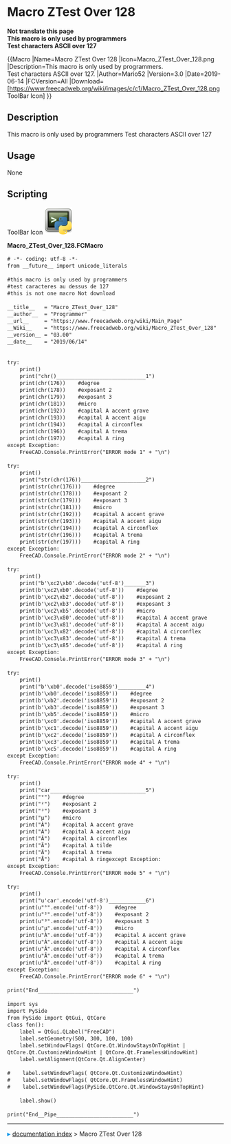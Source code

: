# Macro ZTest Over 128
**Not translate this page<br />This macro is only used by programmers<br />Test characters ASCII over 127<br />**


{{Macro
|Name=Macro ZTest Over 128
|Icon=Macro_ZTest_Over_128.png
|Description=This macro is only used by programmers.<br />Test characters ASCII over 127.
|Author=Mario52
|Version=3.0
|Date=2019-06-14
|FCVersion=All
|Download=[https://www.freecadweb.org/wiki/images/c/c1/Macro_ZTest_Over_128.png ToolBar Icon]
}}

## Description

This macro is only used by programmers Test characters ASCII over 127

## Usage

None

## Scripting

ToolBar Icon ![](images/Macro_ZTest_Over_128.png )

**Macro\_ZTest\_Over\_128.FCMacro**


    # -*- coding: utf-8 -*-
    from __future__ import unicode_literals

    #this macro is only used by programmers
    #test caracteres au dessus de 127
    #this is not one macro Not download

    __title__   = "Macro_ZTest_Over_128"
    __author__  = "Programmer"
    __url__     = "https://www.freecadweb.org/wiki/Main_Page"
    __Wiki__    = "https://www.freecadweb.org/wiki/Macro_ZTest_Over_128"
    __version__ = "03.00"
    __date__    = "2019/06/14"


    try:
        print()
        print("chr()_____________________________1")
        print(chr(176))    #degree
        print(chr(178))    #exposant 2
        print(chr(179))    #exposant 3
        print(chr(181))    #micro
        print(chr(192))    #capital A accent grave
        print(chr(193))    #capital A accent aigu
        print(chr(194))    #capital A circonflex
        print(chr(196))    #capital A trema
        print(chr(197))    #capital A ring
    except Exception:
        FreeCAD.Console.PrintError("ERROR mode 1" + "\n")

    try:
        print()
        print("str(chr(176))_____________________2")
        print(str(chr(176)))    #degree
        print(str(chr(178)))    #exposant 2
        print(str(chr(179)))    #exposant 3
        print(str(chr(181)))    #micro
        print(str(chr(192)))    #capital A accent grave
        print(str(chr(193)))    #capital A accent aigu
        print(str(chr(194)))    #capital A circonflex
        print(str(chr(196)))    #capital A trema
        print(str(chr(197)))    #capital A ring
    except Exception:
        FreeCAD.Console.PrintError("ERROR mode 2" + "\n")

    try:
        print()
        print("b'\xc2\xb0'.decode('utf-8')_______3")
        print(b'\xc2\xb0'.decode('utf-8'))    #degree
        print(b'\xc2\xb2'.decode('utf-8'))    #exposant 2
        print(b'\xc2\xb3'.decode('utf-8'))    #exposant 3
        print(b'\xc2\xb5'.decode('utf-8'))    #micro
        print(b'\xc3\x80'.decode('utf-8'))    #capital A accent grave
        print(b'\xc3\x81'.decode('utf-8'))    #capital A accent aigu
        print(b'\xc3\x82'.decode('utf-8'))    #capital A circonflex
        print(b'\xc3\x83'.decode('utf-8'))    #capital A trema
        print(b'\xc3\x85'.decode('utf-8'))    #capital A ring
    except Exception:
        FreeCAD.Console.PrintError("ERROR mode 3" + "\n")

    try:
        print()
        print("b'\xb0'.decode('iso8859')_________4")
        print(b'\xb0'.decode('iso8859'))    #degree
        print(b'\xb2'.decode('iso8859'))    #exposant 2
        print(b'\xb3'.decode('iso8859'))    #exposant 3
        print(b'\xb5'.decode('iso8859'))    #micro
        print(b'\xc0'.decode('iso8859'))    #capital A accent grave
        print(b'\xc1'.decode('iso8859'))    #capital A accent aigu
        print(b'\xc2'.decode('iso8859'))    #capital A circonflex
        print(b'\xc3'.decode('iso8859'))    #capital A trema
        print(b'\xc5'.decode('iso8859'))    #capital A ring
    except Exception:
        FreeCAD.Console.PrintError("ERROR mode 4" + "\n")

    try:
        print()
        print("car_______________________________5")
        print("°")    #degree
        print("²")    #exposant 2
        print("³")    #exposant 3
        print("µ")    #micro
        print("À")    #capital A accent grave
        print("Á")    #capital A accent aigu
        print("Â")    #capital A circonflex
        print("Ã")    #capital A tilde
        print("Ä")    #capital A trema
        print("Å")    #capital A ringexcept Exception:
    except Exception:
        FreeCAD.Console.PrintError("ERROR mode 5" + "\n")

    try:
        print()
        print("u'car'.encode('utf-8')____________6")
        print(u"°".encode('utf-8'))    #degree
        print(u"²".encode('utf-8'))    #exposant 2
        print(u"³".encode('utf-8'))    #exposant 3
        print(u"µ".encode('utf-8'))    #micro
        print(u"À".encode('utf-8'))    #capital A accent grave
        print(u"Á".encode('utf-8'))    #capital A accent aigu
        print(u"Â".encode('utf-8'))    #capital A circonflex
        print(u"Ã".encode('utf-8'))    #capital A trema
        print(u"Å".encode('utf-8'))    #capital A ring
    except Exception:
        FreeCAD.Console.PrintError("ERROR mode 6" + "\n")

    print("End_______________________________")

    import sys
    import PySide
    from PySide import QtGui, QtCore
    class fen():
        label = QtGui.QLabel("FreeCAD")
        label.setGeometry(500, 300, 100, 100)
        label.setWindowFlags( QtCore.Qt.WindowStaysOnTopHint |  QtCore.Qt.CustomizeWindowHint | QtCore.Qt.FramelessWindowHint) 
        label.setAlignment(QtCore.Qt.AlignCenter)

    #    label.setWindowFlags( QtCore.Qt.CustomizeWindowHint) 
    #    label.setWindowFlags( QtCore.Qt.FramelessWindowHint) 
    #    label.setWindowFlags(PySide.QtCore.Qt.WindowStaysOnTopHint)

        label.show()

    print("End__Pipe_________________________")



---
![](images/Right_arrow.png) [documentation index](../README.md) > Macro ZTest Over 128
